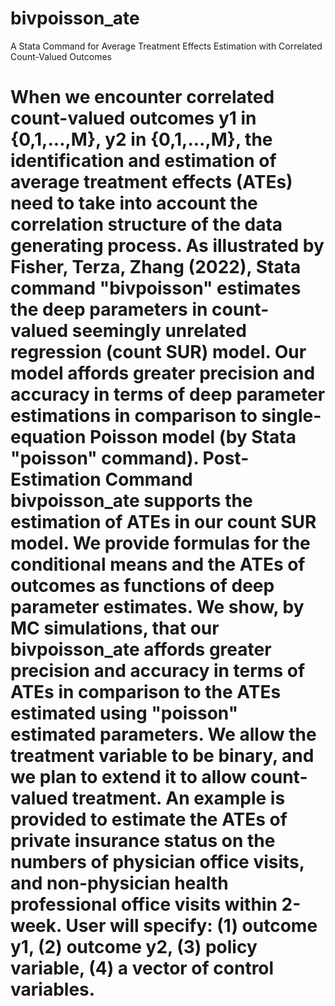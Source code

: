 # bivpoisson_ate
A Stata Command for Average Treatment Effects Estimation with Correlated Count-Valued Outcomes

# When we encounter correlated count-valued outcomes y1 in {0,1,...,M}, y2 in {0,1,...,M}, the identification and estimation of average treatment effects (ATEs) need to take into account the correlation structure of the data generating process. As illustrated by Fisher, Terza, Zhang (2022), Stata command "bivpoisson" estimates the deep parameters in count-valued seemingly unrelated regression (count SUR) model. Our model affords greater precision and accuracy in terms of deep parameter estimations in comparison to single-equation Poisson model (by Stata "poisson" command). Post-Estimation Command bivpoisson_ate supports the estimation of ATEs in our count SUR model. We provide formulas for the conditional means and the ATEs of outcomes as functions of deep parameter estimates. We show, by MC simulations, that our bivpoisson_ate affords greater precision and accuracy in terms of ATEs in comparison to the ATEs estimated using "poisson" estimated parameters. We allow the treatment variable to be binary, and we plan to extend it to allow count-valued treatment. An example is provided to estimate the ATEs of private insurance status on the numbers of physician office visits, and non-physician health professional office visits within 2-week. User will specify: (1) outcome y1, (2) outcome y2, (3) policy variable, (4) a vector of control variables.
